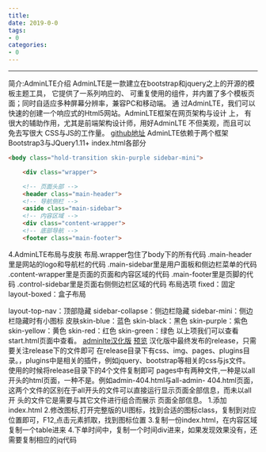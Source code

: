 ```yaml
---
title: 
date: 2019-0-0
tags:
- 0
categories:
- 0
---
```

***
<!-- more -->
简介:AdminLTE介绍 AdminLTE是一款建立在bootstrap和jquery之上的开源的模板主题工具，
它提供了一系列响应的、 可重复使用的组件，并内置了多个模板页面；同时自适应多种屏幕分辨率，兼容PC和移动端。
通 过AdminLTE，我们可以快速的创建一个响应式的Html5网站。AdminLTE框架在网页架构与设计 上，
有很大的辅助作用，尤其是前端架构设计师，用好AdminLTE 不但美观，而且可以免去写很大 CSS与JS的工作量。
[github地址](https://github.com/almasaeed2010/AdminLTE)
AdminLTE依赖于两个框架Bootstrap3与JQuery1.11+
index.html各部分
```html
<body class="hold-transition skin-purple sidebar-mini">

    <div class="wrapper">

    <!-- 页面头部 -->
    <header class="main-header">
    <!-- 导航侧栏 -->
    <aside class="main-sidebar">
    <!-- 内容区域 -->
    <div class="content-wrapper">
    <!-- 底部导航 -->
    <footer class="main-footer">
```
4.AdminLTE布局与皮肤 布局.wrapper包住了body下的所有代码 
.main-header里是网站的logo和导航栏的代码 
.main-sidebar里是用户面板和侧边栏菜单的代码 
.content-wrapper里是页面的页面和内容区域的代码 
.main-footer里是页脚的代码 .control-sidebar里是页面右侧侧边栏区域的代码 
布局选项 
fixed：固定 layout-boxed：盒子布局 

layout-top-nav：顶部隐藏 
sidebar-collapse：侧边栏隐藏 
sidebar-mini：侧边栏隐藏时有小图标 
皮肤skin-blue：蓝色 skin-black：黑色 skin-purple：紫色 skin-yellow：黄色 skin-red：红色 skin-green：绿色
以上项我们可以查看start.html页面中查看。
[adminlte汉化版](https://github.com/itheima2017/adminlte2-itheima)
[预览](http://research.itcast.cn/adminlte2-itcast/release/dist/pages/all-admin-index.html)
汉化版中最终发布的release，只需要关注release下的文件即可
在release目录下有css、img、pages、plugins目录。，plugins中是相关的插件，例如jquery、bootstrap等相关的css与js文件。
使用的时候将release目录下的4个文件复制即可
pages中有两种文件,一种是以all开头的html页面，一种不是。例如admin-404.html与all-admin- 404.html页面，这两个文件的区别在于all开头的文件可以直接运行显示页面全部信息，而未以all开 头的文件它是需要与其它文件进行组合而展示 页面全部信息。
1.添加index.html
2.修改图标,打开完整版的UI图标，找到合适的图标class，复制到对应位置即可，F12,点击元素抓取，找到图标位置
3.复制一份index.html，在内容区域复制一个table进来
4.下单时间中，复制一个时间div进来，如果发现效果没有，还需要复制相应的jq代码

